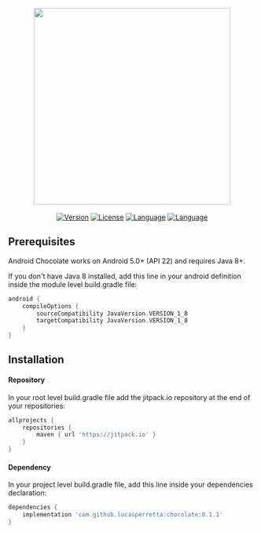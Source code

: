 <div align="center"><img src="https://i.ibb.co/zRcvmKb/Chocolate.png" width="400"></div>
<br>

<div align="center">
<a href="https://github.com/lucasperretta/chocolate"><img src="https://img.shields.io/static/v1?label=stable&message=BETA&color=informational" alt="Version"></a>
<a href="https://github.com/lucasperretta/chocolate"><img src="https://img.shields.io/static/v1?label=license&message=MIT&color=green" alt="License"></a>
<a href="https://github.com/lucasperretta/chocolate"><img 
src="https://img.shields.io/badge/language-Java 8-yellow" alt="Language"></a>
<a href="https://github.com/lucasperretta/chocolate"><img 
src="https://img.shields.io/badge/android-API 21+-orange" alt="Language"></a>
</div>

## Prerequisites
Android Chocolate works on Android 5.0+ (API 22) and requires Java 8+.

If you don't have Java 8 installed, add this line in your android definition inside the module level build.gradle file:
``` groovy
android {
    compileOptions {
        sourceCompatibility JavaVersion.VERSION_1_8
        targetCompatibility JavaVersion.VERSION_1_8
    }
}
```

## Installation
#### Repository
In your root level build.gradle file add the jitpack.io repository at the end of your repositories:
``` groovy
allprojects {
	repositories {
		maven { url 'https://jitpack.io' }
	}
}
```

#### Dependency
In your project level build.gradle file, add this line inside your dependencies declaration:
``` groovy
dependencies {
    implementation 'com.github.lucasperretta:chocolate:0.1.1'
}
```
